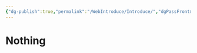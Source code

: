 ```yaml
---
{"dg-publish":true,"permalink":"/WebIntroduce/Introduce/","dgPassFrontmatter":true}
---
```


# Nothing
